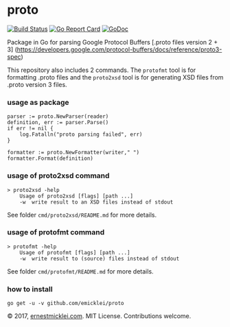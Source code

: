 # proto

[![Build Status](https://travis-ci.org/emicklei/proto.png)](https://travis-ci.org/emicklei/proto)
[![Go Report Card](https://goreportcard.com/badge/github.com/emicklei/proto)](https://goreportcard.com/report/github.com/emicklei/proto)
[![GoDoc](https://godoc.org/github.com/emicklei/proto?status.svg)](https://godoc.org/github.com/emicklei/proto)

Package in Go for parsing Google Protocol Buffers [.proto files version 2 + 3] (https://developers.google.com/protocol-buffers/docs/reference/proto3-spec)

This repository also includes 2 commands. The `protofmt` tool is for formatting .proto files and the `proto2xsd` tool is for generating XSD files from .proto version 3 files.

### usage as package

    parser := proto.NewParser(reader)
	definition, err := parser.Parse()
	if err != nil {
		log.Fatalln("proto parsing failed", err)
	}

	formatter := proto.NewFormatter(writer," ")
	formatter.Format(definition)

### usage of proto2xsd command

	> proto2xsd -help
		Usage of proto2xsd [flags] [path ...]
  		-w	write result to an XSD files instead of stdout

See folder `cmd/proto2xsd/README.md` for more details.

### usage of protofmt command

	> protofmt -help
		Usage of protofmt [flags] [path ...]
  		-w	write result to (source) files instead of stdout

See folder `cmd/protofmt/README.md` for more details.

### how to install

    go get -u -v github.com/emicklei/proto

© 2017, [ernestmicklei.com](http://ernestmicklei.com).  MIT License. Contributions welcome.